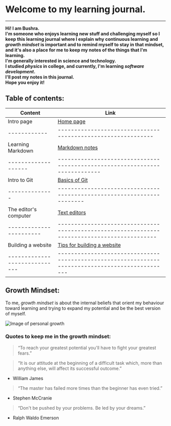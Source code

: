 # Welcome to my learning journal.
----------------------------------
**Hi! I am Bushra.  
I'm someone who enjoys learning new stuff and challenging myself so I keep this learning journal where I explain why continuous learning and *growth mindset* is important and to remind myself to stay in that mindset, and it's also a place for me to keep my notes of the things that I'm learning.  
I'm generally interested in science and technology.  
I studied *physics* in college, and currently, I'm learning _software development_.  
I'll post my notes in this journal.  
Hope you enjoy it!**

## Table of contents:

Content | Link
---------|------
Intro page | [Home page](https://bushra-b.github.io/Learning-Journal/)
------------|------------------------------------------------------------
Learning Markdown | [Markdown notes](https://bushra-b.github.io/Learning-Journal/markdown)
-------------------|---------------------------------------------------------------------------
Intro to Git | [Basics of Git](https://bushra-b.github.io/Learning-Journal/git-intro)
--------------|----------------------------------------------------------------------
The editor's computer | [Text editors](https://bushra-b.github.io/Learning-Journal/the-editor's-computer)
-----------------------|--------------------------------------------------------------------------------------------
Building a website | [Tips for building a website](https://bushra-b.github.io/Learning-Journal/Duckett-ch18-summary)
-----------------------------|------------------------------------------------------------------------------------------------

## Growth Mindset:
To me, *growth mindset* is about the internal beliefs that orient my behaviour toward learning and trying to expand my potential and be the best version of myself.

![Image of personal growth](https://www.wabisabilearning.com/hubfs/growth-mindset-colourful.jpg)

### Quotes to keep me in the growth mindset:

> “To reach your greatest potential you'll have to fight your greatest fears.”

> “It is our attitude at the beginning of a difficult task which, more than anything else, will affect its successful outcome.”
   - William James
   
> “The master has failed more times than the beginner has even tried.”
   - Stephen McCranie
   
> “Don't be pushed by your problems. Be led by your dreams.”
  - Ralph Waldo Emerson
